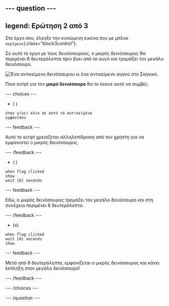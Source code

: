 --- question ---
---
legend: Ερώτηση 2 από 3
---

Στο έργο σου, έλεγξε την κινούμενη εικόνα σου με μπλοκ `περίμενε`{:class="block3control"}.

Σε αυτό το έργο με τους δεινόσαυρους, ο μικρός δεινόσαυρος θα περιμένει 6 δευτερόλεπτα πριν βγει από το αυγό και τρομάξει τον μεγάλο δεινόσαυρο.

![Ένα αντικείμενο δεινόσαυρου κι ένα αντικείμενο αυγού στο Σκηνικό.](images/quiz-q2.png)

Ποιο script για τον **μικρό δεινόσαυρο** θα το έκανε αυτό να συμβεί;

--- choices ---

- ( )
```blocks3
όταν γίνει κλικ σε αυτό το αντικείμενο
εμφανίσου
```

  --- feedback ---

Αυτό το script χρειάζεται αλληλεπίδραση από τον χρήστη για να εμφανιστεί ο μικρός δεινόσαυρος.

  --- /feedback ---

- ( )
```blocks3
when flag clicked
show
wait [6] seconds
```

  --- feedback ---

 Εδώ, ο μικρός δεινόσαυρος τρομάζει τον μεγάλο δεινόσαυρο και στη συνέχεια περιμένει 6 δευτερόλεπτα.

  --- /feedback ---

- (x)
```blocks3
when flag clicked
wait [6] seconds
show
```

  --- feedback ---

 Μετά από 6 δευτερόλεπτα, εμφανίζεται ο μικρός δεινόσαυρος και κάνει έκπληξη στον μεγάλο δεινόσαυρο!

  --- /feedback ---

--- /choices ---

--- /question ---

